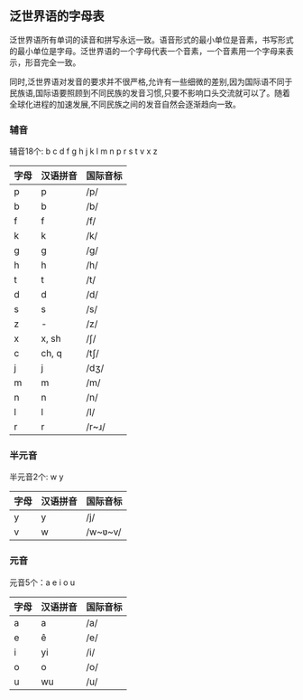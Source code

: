 泛世界语的字母表
---------------

泛世界语所有单词的读音和拼写永远一致。语音形式的最小单位是音素，书写形式的最小单位是字母。泛世界语的一个字母代表一个音素，一个音素用一个字母来表示，形音完全一致。

同时,泛世界语对发音的要求并不很严格,允许有一些细微的差别,因为国际语不同于民族语,国际语要照顾到不同民族的发音习惯,只要不影响口头交流就可以了。随着全球化进程的加速发展,不同民族之间的发音自然会逐渐趋向一致。

### 辅音

辅音18个: b c d f g h j k l m n p r s t v x z

|字母|汉语拼音|国际音标|
|----|-------|--------|
| p  | p     | /p/    |
| b  | b     | /b/    |
| f  | f     | /f/    |
| k  | k     | /k/    |
| g  | g     | /g/    |
| h  | h     | /h/    |
| t  | t     | /t/    |
| d  | d     | /d/    |
| s  | s     | /s/    |
| z  | -     | /z/    |
| x  | x, sh | /ʃ/    |
| c  | ch, q | /tʃ/   |
| j  | j     | /dʒ/   |
| m  | m     | /m/    |
| n  | n     | /n/    |
| l  | l     | /l/    |
| r  | r     | /r~ɹ/  |

### 半元音

半元音2个: w y

|字母|汉语拼音|国际音标|
|----|-------|--------|
| y  | y     | /j/    |
| v  | w     | /w\~ʋ\~v/ |


### 元音

元音5个：a e i o u

|字母|汉语拼音|国际音标|
|----|-------|--------|
| a  | a     | /a/    |
| e  | ê     | /e/    |
| i  | yi    | /i/    |
| o  | o     | /o/    |
| u  | wu    | /u/    |



